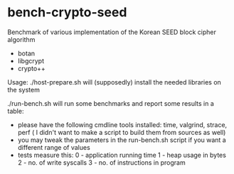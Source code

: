 bench-crypto-seed
=================

Benchmark of various implementation of the Korean SEED block cipher algorithm
- botan
- libgcrypt
- crypto++

Usage:
./host-prepare.sh will (supposedly) install the needed libraries on the system

./run-bench.sh will run some benchmarks and report some results in a table:
- please have the following cmdline tools installed:
	time, valgrind, strace, perf
 ( I didn't want to make a script to build them from sources as well)
- you may tweak the parameters in the run-bench.sh script if you want a different range of values
- tests measure this:
	0 - application running time
	1 - heap usage in bytes
	2 - no. of write syscalls
	3 - no. of instructions in program
